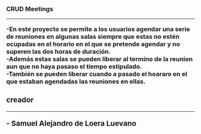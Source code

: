 <h3>CRUD Meetings 
<hr>
<div> -En este proyecto se permite a los usuarios agendar una serie de reuniones en algunas salas  siempre que estas no estén ocupadas en el horario en el que se pretende agendar y no superen las dos horas de duración.
<div> -Además estas salas se pueden liberar al termino de la reunion aun que no haya pasaso el tiempo estipulado.
<div> -También se pueden liberar cuando a pasado el hoararo en el que estaban agendadas las reuniones en ellas.

<h3> creador 
<hr>
- Samuel Alejandro de Loera Luevano
